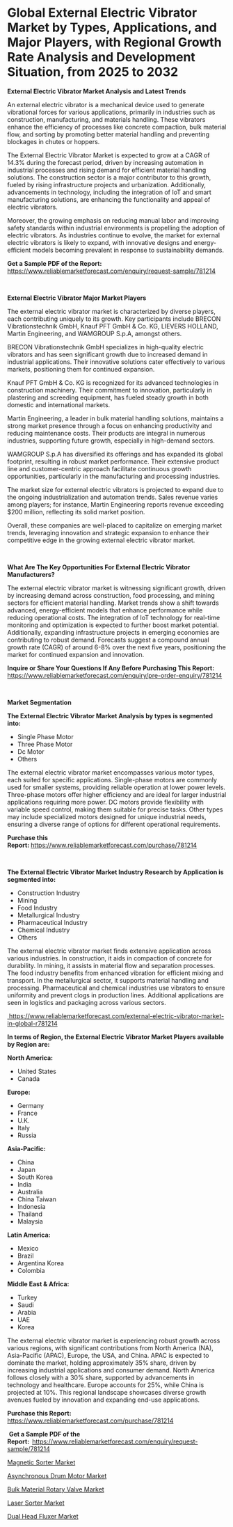 <p><h1>Global External Electric Vibrator Market by Types, Applications, and Major Players, with Regional Growth Rate Analysis and Development Situation, from 2025 to 2032</h1></p><p><strong>External Electric Vibrator Market Analysis and Latest Trends</strong></p>
<p><p>An external electric vibrator is a mechanical device used to generate vibrational forces for various applications, primarily in industries such as construction, manufacturing, and materials handling. These vibrators enhance the efficiency of processes like concrete compaction, bulk material flow, and sorting by promoting better material handling and preventing blockages in chutes or hoppers.</p><p>The External Electric Vibrator Market is expected to grow at a CAGR of 14.3% during the forecast period, driven by increasing automation in industrial processes and rising demand for efficient material handling solutions. The construction sector is a major contributor to this growth, fueled by rising infrastructure projects and urbanization. Additionally, advancements in technology, including the integration of IoT and smart manufacturing solutions, are enhancing the functionality and appeal of electric vibrators. </p><p>Moreover, the growing emphasis on reducing manual labor and improving safety standards within industrial environments is propelling the adoption of electric vibrators. As industries continue to evolve, the market for external electric vibrators is likely to expand, with innovative designs and energy-efficient models becoming prevalent in response to sustainability demands.</p></p>
<p><strong>Get a Sample PDF of the Report:&nbsp;</strong> <a href="https://www.reliablemarketforecast.com/enquiry/request-sample/781214?utm_campaign=1108&utm_medium=2&utm_source=Github&utm_content=ia&utm_term=26032025&utm_id=external-electric-vibrator">https://www.reliablemarketforecast.com/enquiry/request-sample/781214</a></p>
<p>&nbsp;</p>
<p><strong>External Electric Vibrator Major Market Players</strong></p>
<p><p>The external electric vibrator market is characterized by diverse players, each contributing uniquely to its growth. Key participants include BRECON Vibrationstechnik GmbH, Knauf PFT GmbH & Co. KG, LIEVERS HOLLAND, Martin Engineering, and WAMGROUP S.p.A, amongst others.</p><p>BRECON Vibrationstechnik GmbH specializes in high-quality electric vibrators and has seen significant growth due to increased demand in industrial applications. Their innovative solutions cater effectively to various markets, positioning them for continued expansion. </p><p>Knauf PFT GmbH & Co. KG is recognized for its advanced technologies in construction machinery. Their commitment to innovation, particularly in plastering and screeding equipment, has fueled steady growth in both domestic and international markets. </p><p>Martin Engineering, a leader in bulk material handling solutions, maintains a strong market presence through a focus on enhancing productivity and reducing maintenance costs. Their products are integral in numerous industries, supporting future growth, especially in high-demand sectors. </p><p>WAMGROUP S.p.A has diversified its offerings and has expanded its global footprint, resulting in robust market performance. Their extensive product line and customer-centric approach facilitate continuous growth opportunities, particularly in the manufacturing and processing industries.</p><p>The market size for external electric vibrators is projected to expand due to the ongoing industrialization and automation trends. Sales revenue varies among players; for instance, Martin Engineering reports revenue exceeding $200 million, reflecting its solid market position. </p><p>Overall, these companies are well-placed to capitalize on emerging market trends, leveraging innovation and strategic expansion to enhance their competitive edge in the growing external electric vibrator market.</p></p>
<p>&nbsp;</p>
<p><strong>What Are The Key Opportunities For External Electric Vibrator Manufacturers?</strong></p>
<p><p>The external electric vibrator market is witnessing significant growth, driven by increasing demand across construction, food processing, and mining sectors for efficient material handling. Market trends show a shift towards advanced, energy-efficient models that enhance performance while reducing operational costs. The integration of IoT technology for real-time monitoring and optimization is expected to further boost market potential. Additionally, expanding infrastructure projects in emerging economies are contributing to robust demand. Forecasts suggest a compound annual growth rate (CAGR) of around 6-8% over the next five years, positioning the market for continued expansion and innovation.</p></p>
<p><strong>Inquire or Share Your Questions If Any Before Purchasing This Report:</strong> <a href="https://www.reliablemarketforecast.com/enquiry/pre-order-enquiry/781214?utm_campaign=1108&utm_medium=2&utm_source=Github&utm_content=ia&utm_term=26032025&utm_id=external-electric-vibrator">https://www.reliablemarketforecast.com/enquiry/pre-order-enquiry/781214</a></p>
<p>&nbsp;</p>
<p><strong>Market Segmentation</strong></p>
<p><strong>The External Electric Vibrator Market Analysis by types is segmented into:</strong></p>
<p><ul><li>Single Phase Motor</li><li>Three Phase Motor</li><li>Dc Motor</li><li>Others</li></ul></p>
<p><p>The external electric vibrator market encompasses various motor types, each suited for specific applications. Single-phase motors are commonly used for smaller systems, providing reliable operation at lower power levels. Three-phase motors offer higher efficiency and are ideal for larger industrial applications requiring more power. DC motors provide flexibility with variable speed control, making them suitable for precise tasks. Other types may include specialized motors designed for unique industrial needs, ensuring a diverse range of options for different operational requirements.</p></p>
<p><strong>Purchase this Report:&nbsp;</strong><a href="https://www.reliablemarketforecast.com/purchase/781214?utm_campaign=1108&utm_medium=2&utm_source=Github&utm_content=ia&utm_term=26032025&utm_id=external-electric-vibrator">https://www.reliablemarketforecast.com/purchase/781214</a></p>
<p>&nbsp;</p>
<p><strong>The External Electric Vibrator Market Industry Research by Application is segmented into:</strong></p>
<p><ul><li>Construction Industry</li><li>Mining</li><li>Food Industry</li><li>Metallurgical Industry</li><li>Pharmaceutical Industry</li><li>Chemical Industry</li><li>Others</li></ul></p>
<p><p>The external electric vibrator market finds extensive application across various industries. In construction, it aids in compaction of concrete for durability. In mining, it assists in material flow and separation processes. The food industry benefits from enhanced vibration for efficient mixing and transport. In the metallurgical sector, it supports material handling and processing. Pharmaceutical and chemical industries use vibrators to ensure uniformity and prevent clogs in production lines. Additional applications are seen in logistics and packaging across various sectors.</p></p>
<p><a href="https://www.reliablemarketforecast.com/external-electric-vibrator-market-in-global-r781214?utm_campaign=1108&utm_medium=2&utm_source=Github&utm_content=ia&utm_term=26032025&utm_id=external-electric-vibrator">&nbsp;https://www.reliablemarketforecast.com/external-electric-vibrator-market-in-global-r781214</a></p>
<p><strong>In terms of Region, the External Electric Vibrator Market Players available by Region are:</strong></p>
<p>
    <p> <strong> North America: </strong>
        <ul>
            <li>United States</li>
            <li>Canada</li>
        </ul>
        </p> 
    <p> <strong> Europe: </strong>
        <ul>
            <li>Germany</li>
            <li>France</li>
            <li>U.K.</li>
            <li>Italy</li>
            <li>Russia</li>
        </ul>
        </p> 
    <p> <strong> Asia-Pacific: </strong>
        <ul>
            <li>China</li>
            <li>Japan</li>
            <li>South Korea</li>
            <li>India</li>
            <li>Australia</li>
            <li>China Taiwan</li>
            <li>Indonesia</li>
            <li>Thailand</li>
            <li>Malaysia</li>
        </ul>
        </p> 
    <p> <strong> Latin America: </strong>
        <ul>
            <li>Mexico</li>
            <li>Brazil</li>
            <li>Argentina Korea</li>
            <li>Colombia</li>
        </ul>
        </p> 
    <p> <strong> Middle East & Africa: </strong>
        <ul>
            <li>Turkey</li>
            <li>Saudi</li>
            <li>Arabia</li>
            <li>UAE</li>
            <li>Korea</li>
        </ul>
    </p>
    </p>
<p><p>The external electric vibrator market is experiencing robust growth across various regions, with significant contributions from North America (NA), Asia-Pacific (APAC), Europe, the USA, and China. APAC is expected to dominate the market, holding approximately 35% share, driven by increasing industrial applications and consumer demand. North America follows closely with a 30% share, supported by advancements in technology and healthcare. Europe accounts for 25%, while China is projected at 10%. This regional landscape showcases diverse growth avenues fueled by innovation and expanding end-use applications.</p></p>
<p><strong>Purchase this Report: </strong><a href="https://www.reliablemarketforecast.com/purchase/781214?utm_campaign=1108&utm_medium=2&utm_source=Github&utm_content=ia&utm_term=26032025&utm_id=external-electric-vibrator">https://www.reliablemarketforecast.com/purchase/781214</a></p>
<p>&nbsp;<strong>Get a Sample PDF of the Report:&nbsp;&nbsp;</strong><a href="https://www.reliablemarketforecast.com/enquiry/request-sample/781214?utm_campaign=1108&utm_medium=2&utm_source=Github&utm_content=ia&utm_term=26032025&utm_id=external-electric-vibrator">https://www.reliablemarketforecast.com/enquiry/request-sample/781214</a></p>
<p><strong></strong></p>
<p><p><a href="https://github.com/bredevasil2q/Market-Research-Report-List-1/blob/main/magnetic-sorter-market.md?utm_campaign=1108&utm_medium=2&utm_source=Github&utm_content=ia&utm_term=26032025&utm_id=external-electric-vibrator">Magnetic Sorter Market</a></p><p><a href="https://github.com/fontshatintj/Market-Research-Report-List-1/blob/main/asynchronous-drum-motor-market.md?utm_campaign=1108&utm_medium=2&utm_source=Github&utm_content=ia&utm_term=26032025&utm_id=external-electric-vibrator">Asynchronous Drum Motor Market</a></p><p><a href="https://github.com/firdwsermald/Market-Research-Report-List-1/blob/main/bulk-material-rotary-valve-market.md?utm_campaign=1108&utm_medium=2&utm_source=Github&utm_content=ia&utm_term=26032025&utm_id=external-electric-vibrator">Bulk Material Rotary Valve Market</a></p><p><a href="https://github.com/winjelequegt/Market-Research-Report-List-1/blob/main/laser-sorter-market.md?utm_campaign=1108&utm_medium=2&utm_source=Github&utm_content=ia&utm_term=26032025&utm_id=external-electric-vibrator">Laser Sorter Market</a></p><p><a href="https://github.com/nedzazollo74/Market-Research-Report-List-1/blob/main/dual-head-fluxer-market.md?utm_campaign=1108&utm_medium=2&utm_source=Github&utm_content=ia&utm_term=26032025&utm_id=external-electric-vibrator">Dual Head Fluxer Market</a></p></p>